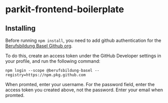 # parkit-frontend-boilerplate

## Installing

Before running `npm install`, you need to add github authentication for the [Berufsbildung Basel Github org](https://github.com/berufsbildung-basel).

To do this, create an access token under the GitHub Developer settings in your profile, and run the following command:

`npm login --scope @berufsbildung-basel --registry=https://npm.pkg.github.com`

When promted, enter your username. For the password field, enter the access token you created above, not the password. Enter your email when promted.
